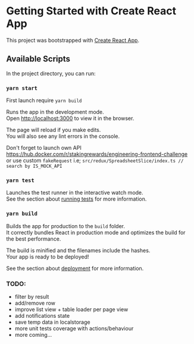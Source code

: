 # Getting Started with Create React App

This project was bootstrapped with [Create React App](https://github.com/facebook/create-react-app).

## Available Scripts

In the project directory, you can run:

### `yarn start`

First launch require `yarn build`

Runs the app in the development mode.\
Open [http://localhost:3000](http://localhost:3000) to view it in the browser.

The page will reload if you make edits.\
You will also see any lint errors in the console.

Don't forget to launch own API https://hub.docker.com/r/stakingrewards/engineering-frontend-challenge or use custom `fakeRequest` i.e;
`src/redux/SpreadsheetSlice/index.ts // search by IS_MOCK_API`


### `yarn test`

Launches the test runner in the interactive watch mode.\
See the section about [running tests](https://facebook.github.io/create-react-app/docs/running-tests) for more information.

### `yarn build`

Builds the app for production to the `build` folder.\
It correctly bundles React in production mode and optimizes the build for the best performance.

The build is minified and the filenames include the hashes.\
Your app is ready to be deployed!

See the section about [deployment](https://facebook.github.io/create-react-app/docs/deployment) for more information.

### TODO:

- filter by result
- add/remove row
- improve list view + table loader per page view
- add notifications state
- save temp data in localstorage
- more unit tests coverage with actions/behaviour 
- more coming...
